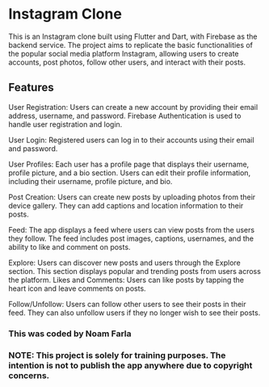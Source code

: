 # Instagram Clone

This is an Instagram clone built using Flutter and Dart, with Firebase as the backend service. The project aims to replicate the basic functionalities of the popular social media platform Instagram, allowing users to create accounts, post photos, follow other users, and interact with their posts.

## Features

User Registration: Users can create a new account by providing their email address, username, and password. Firebase Authentication is used to handle user registration and login.

User Login: Registered users can log in to their accounts using their email and password.

User Profiles: Each user has a profile page that displays their username, profile picture, and a bio section. Users can edit their profile information, including their username, profile picture, and bio.

Post Creation: Users can create new posts by uploading photos from their device gallery. They can add captions and location information to their posts.

Feed: The app displays a feed where users can view posts from the users they follow. The feed includes post images, captions, usernames, and the ability to like and comment on posts.

Explore: Users can discover new posts and users through the Explore section. This section displays popular and trending posts from users across the platform.
Likes and Comments: Users can like posts by tapping the heart icon and leave comments on posts.

Follow/Unfollow: Users can follow other users to see their posts in their feed. They can also unfollow users if they no longer wish to see their posts.

### This was coded by Noam Farla
### NOTE: This project is solely for training purposes. The intention is not to publish the app anywhere due to copyright concerns.
